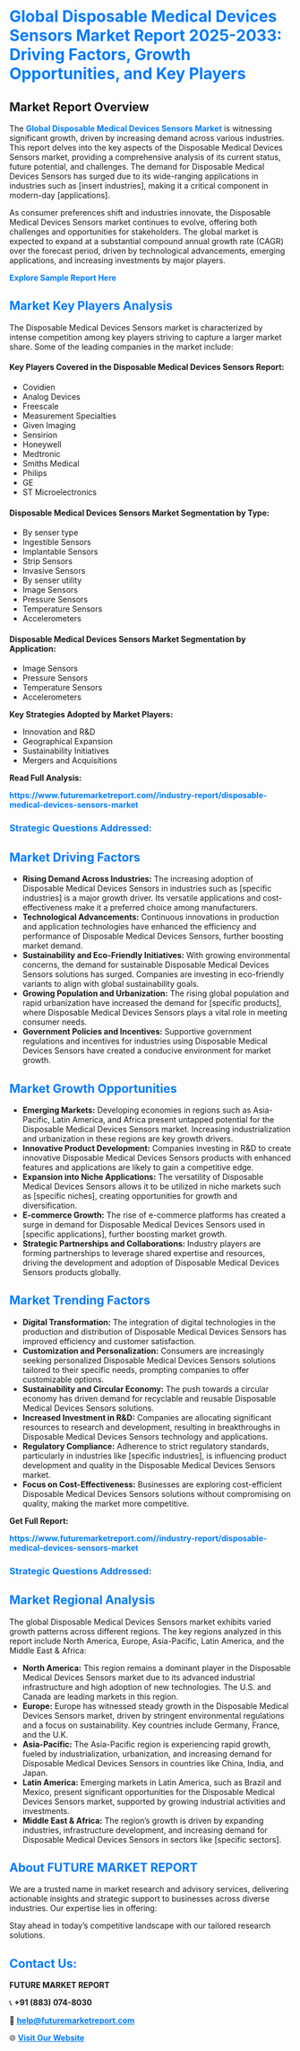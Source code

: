 <h1 style="color: #007BFF;">Global Disposable Medical Devices Sensors Market Report 2025-2033: Driving Factors, Growth Opportunities, and Key Players</h1>

<section id="overview">
<h2>Market Report Overview</h2>
<p>The <a href="https://www.futuremarketreport.com//industry-report/disposable-medical-devices-sensors-market" style="color: #007BFF; text-decoration: none;"><strong>Global Disposable Medical Devices Sensors Market</strong></a> is witnessing significant growth, driven by increasing demand across various industries. This report delves into the key aspects of the Disposable Medical Devices Sensors market, providing a comprehensive analysis of its current status, future potential, and challenges. The demand for Disposable Medical Devices Sensors has surged due to its wide-ranging applications in industries such as [insert industries], making it a critical component in modern-day [applications].</p>
<p>As consumer preferences shift and industries innovate, the Disposable Medical Devices Sensors market continues to evolve, offering both challenges and opportunities for stakeholders. The global market is expected to expand at a substantial compound annual growth rate (CAGR) over the forecast period, driven by technological advancements, emerging applications, and increasing investments by major players.</p>
</section>

<section id="overview">
<p><a href="https://www.futuremarketreport.com//request-sample/reportId=92852" style="color: #007BFF; text-decoration: none;"><strong>Explore Sample Report Here</strong></a></p>
</section>

<section id="key-players">
<h2 style="color: #007BFF;">Market Key Players Analysis</h2>
<p>The Disposable Medical Devices Sensors market is characterized by intense competition among key players striving to capture a larger market share. Some of the leading companies in the market include:</p>
<h4>Key Players Covered in the Disposable Medical Devices Sensors Report:</h4>
<ul><li>Covidien</li><li>Analog Devices</li><li>Freescale</li><li>Measurement Specialties</li><li>Given Imaging</li><li>Sensirion</li><li>Honeywell</li><li>Medtronic</li><li>Smiths Medical</li><li>Philips</li><li>GE</li><li>ST Microelectronics</li></ul>
<h4>Disposable Medical Devices Sensors Market Segmentation by Type:</h4>
<ul><li>By senser type</li><li>Ingestible Sensors</li><li>Implantable Sensors</li><li>Strip Sensors</li><li>Invasive Sensors</li><li>By senser utility</li><li>Image Sensors</li><li>Pressure Sensors</li><li>Temperature Sensors</li><li>Accelerometers</li></ul>

<h4>Disposable Medical Devices Sensors Market Segmentation by Application:</h4>
<ul><li>Image Sensors</li><li>Pressure Sensors</li><li>Temperature Sensors</li><li>Accelerometers</li></ul>
<p><strong>Key Strategies Adopted by Market Players:</strong></p>
<ul>
<li>Innovation and R&D</li>
<li>Geographical Expansion</li>
<li>Sustainability Initiatives</li>
<li>Mergers and Acquisitions</li>
</ul>
</section>

<section>
<p><strong>Read Full Analysis: </strong></p><a href="https://www.futuremarketreport.com//industry-report/disposable-medical-devices-sensors-market" style="color: #007BFF; text-decoration: none;"><strong>https://www.futuremarketreport.com//industry-report/disposable-medical-devices-sensors-market</strong></a>
<h3 style="color: #007BFF;">Strategic Questions Addressed:</h3>
</section>

<section id="driving-factors">
<h2 style="color: #007BFF;">Market Driving Factors</h2>
<ul>
<li><strong>Rising Demand Across Industries:</strong> The increasing adoption of Disposable Medical Devices Sensors in industries such as [specific industries] is a major growth driver. Its versatile applications and cost-effectiveness make it a preferred choice among manufacturers.</li>
<li><strong>Technological Advancements:</strong> Continuous innovations in production and application technologies have enhanced the efficiency and performance of Disposable Medical Devices Sensors, further boosting market demand.</li>
<li><strong>Sustainability and Eco-Friendly Initiatives:</strong> With growing environmental concerns, the demand for sustainable Disposable Medical Devices Sensors solutions has surged. Companies are investing in eco-friendly variants to align with global sustainability goals.</li>
<li><strong>Growing Population and Urbanization:</strong> The rising global population and rapid urbanization have increased the demand for [specific products], where Disposable Medical Devices Sensors plays a vital role in meeting consumer needs.</li>
<li><strong>Government Policies and Incentives:</strong> Supportive government regulations and incentives for industries using Disposable Medical Devices Sensors have created a conducive environment for market growth.</li>
</ul>
</section>

<section id="growth-opportunities">
<h2 style="color: #007BFF;">Market Growth Opportunities</h2>
<ul>
<li><strong>Emerging Markets:</strong> Developing economies in regions such as Asia-Pacific, Latin America, and Africa present untapped potential for the Disposable Medical Devices Sensors market. Increasing industrialization and urbanization in these regions are key growth drivers.</li>
<li><strong>Innovative Product Development:</strong> Companies investing in R&D to create innovative Disposable Medical Devices Sensors products with enhanced features and applications are likely to gain a competitive edge.</li>
<li><strong>Expansion into Niche Applications:</strong> The versatility of Disposable Medical Devices Sensors allows it to be utilized in niche markets such as [specific niches], creating opportunities for growth and diversification.</li>
<li><strong>E-commerce Growth:</strong> The rise of e-commerce platforms has created a surge in demand for Disposable Medical Devices Sensors used in [specific applications], further boosting market growth.</li>
<li><strong>Strategic Partnerships and Collaborations:</strong> Industry players are forming partnerships to leverage shared expertise and resources, driving the development and adoption of Disposable Medical Devices Sensors products globally.</li>
</ul>
</section>

<section id="trending-factors">
<h2 style="color: #007BFF;">Market Trending Factors</h2>
<ul>
<li><strong>Digital Transformation:</strong> The integration of digital technologies in the production and distribution of Disposable Medical Devices Sensors has improved efficiency and customer satisfaction.</li>
<li><strong>Customization and Personalization:</strong> Consumers are increasingly seeking personalized Disposable Medical Devices Sensors solutions tailored to their specific needs, prompting companies to offer customizable options.</li>
<li><strong>Sustainability and Circular Economy:</strong> The push towards a circular economy has driven demand for recyclable and reusable Disposable Medical Devices Sensors solutions.</li>
<li><strong>Increased Investment in R&D:</strong> Companies are allocating significant resources to research and development, resulting in breakthroughs in Disposable Medical Devices Sensors technology and applications.</li>
<li><strong>Regulatory Compliance:</strong> Adherence to strict regulatory standards, particularly in industries like [specific industries], is influencing product development and quality in the Disposable Medical Devices Sensors market.</li>
<li><strong>Focus on Cost-Effectiveness:</strong> Businesses are exploring cost-efficient Disposable Medical Devices Sensors solutions without compromising on quality, making the market more competitive.</li>
</ul>
</section>

<section>
<p><strong>Get Full Report: </strong></p><a href="https://www.futuremarketreport.com//industry-report/disposable-medical-devices-sensors-market" style="color: #007BFF; text-decoration: none;"><strong>https://www.futuremarketreport.com//industry-report/disposable-medical-devices-sensors-market</strong></a>
<h3 style="color: #007BFF;">Strategic Questions Addressed:</h3>
</section>


<section id="regional-analysis">
<h2 style="color: #007BFF;">Market Regional Analysis</h2>
<p>The global Disposable Medical Devices Sensors market exhibits varied growth patterns across different regions. The key regions analyzed in this report include North America, Europe, Asia-Pacific, Latin America, and the Middle East & Africa:</p>
<ul>
<li><strong>North America:</strong> This region remains a dominant player in the Disposable Medical Devices Sensors market due to its advanced industrial infrastructure and high adoption of new technologies. The U.S. and Canada are leading markets in this region.</li>
<li><strong>Europe:</strong> Europe has witnessed steady growth in the Disposable Medical Devices Sensors market, driven by stringent environmental regulations and a focus on sustainability. Key countries include Germany, France, and the U.K.</li>
<li><strong>Asia-Pacific:</strong> The Asia-Pacific region is experiencing rapid growth, fueled by industrialization, urbanization, and increasing demand for Disposable Medical Devices Sensors in countries like China, India, and Japan.</li>
<li><strong>Latin America:</strong> Emerging markets in Latin America, such as Brazil and Mexico, present significant opportunities for the Disposable Medical Devices Sensors market, supported by growing industrial activities and investments.</li>
<li><strong>Middle East & Africa:</strong> The region’s growth is driven by expanding industries, infrastructure development, and increasing demand for Disposable Medical Devices Sensors in sectors like [specific sectors].</li>
</ul>
</section>

<footer>
<h2 style="color: #007BFF;">About FUTURE MARKET REPORT</h2>
<p>We are a trusted name in market research and advisory services, delivering actionable insights and strategic support to businesses across diverse industries. Our expertise lies in offering:</p>

<p>Stay ahead in today’s competitive landscape with our tailored research solutions.</p>

<h2 style="color: #007BFF;">Contact Us:</h2>
<p><strong>FUTURE MARKET REPORT</strong></p>
<p>📞 <strong>+91 (883) 074-8030</strong></p>
<p>📧 <strong><a href="mailto:help@futuremarketreport.com" style="color: #007BFF;">help@futuremarketreport.com</a></strong></p>
<p>🌐 <strong><a href="https://www.futuremarketreport.com/" style="color: #007BFF;">Visit Our Website</a></strong></p>
</footer>